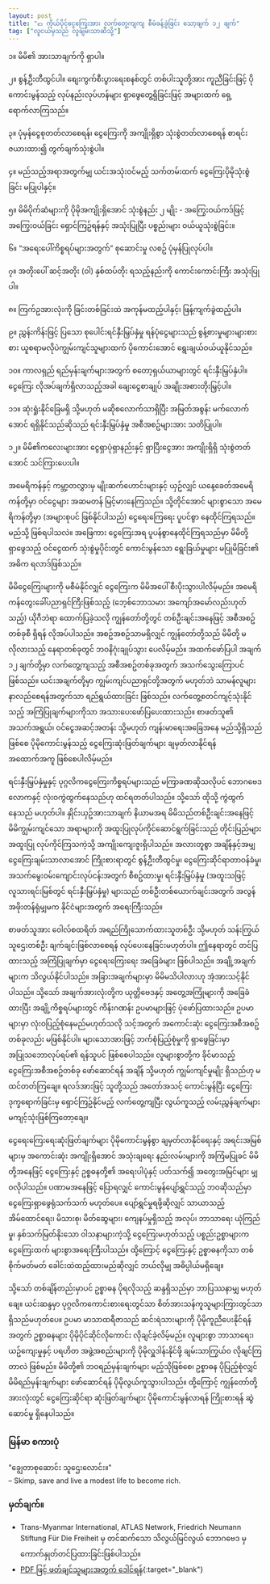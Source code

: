 ```yaml
---
layout: post
title: "💶 ကိုယ်ပိုင်ငွေကြေးအား လက်တွေ့ကျကျ စီမံခန့်ခွဲခြင်း သော့ချက် ၁၂ ချက်"
tag: ["လူငယ်မှသည် လူချမ်းသာဆီသို့"]
---
```


၁။ မိမိ၏ အားသာချက်ကို ရှာပါ။

၂။ စွန့်ဦးတီထွင်ပါ။ စျေးကွက်စီးပွားရေးစနစ်တွင် တစ်ပါးသူတို့အား ကူညီခြင်းဖြင့် ပိုကောင်းမွန်သည့် လုပ်နည်းလုပ်ဟန်များ ရှာဖွေတွေ့ရှိခြင်းဖြင့် အများထက် ရှေ့ရောက်လာကြသည်။

၃။ ပုံမှန်ငွေစုတတ်လာစေရန်၊ ငွေကြေးကို အကျိုးရှိစွာ သုံးစွဲတတ်လာစေရန် စာရင်းဇယားထား၍ တွက်ချက်သုံးစွဲပါ။

၄။ မည်သည့်အရာအတွက်မျှ ယင်းအသုံးဝင်မည့် သက်တမ်းထက် ငွေကြေးပိုမိုသုံးစွဲခြင်း မပြုပါနှင့်။

<!-- more -->

၅။ မိမိပိုက်ဆံများကို ပိုမိုအကျိုးရှိအောင် သုံးစွဲနည်း  ၂ မျိုး - အကြွေးဝယ်ကဒ်ဖြင့် အကြွေးဝယ်ခြင်း ရှောင်ကြဥ်ရန်နှင့် အသုံးပြုပြီး ပစ္စည်းများ ဝယ်ယူသုံးစွဲခြင်း။

၆။ “အရေးပေါ်ကိစ္စရပ်များအတွက်” စုဆောင်းမှု လစဥ် ပုံမှန်ပြုလုပ်ပါ။

၇။ အတိုးပေါ် ဆင့်အတိုး (ဝါ) နှစ်ထပ်တိုး ရသည့်နည်းကို ကောင်းကောင်းကြီး အသုံးပြုပါ။

၈။ ကြက်ဥအားလုံးကို ခြင်းတစ်ခြင်းထဲ အကုန်မထည့်ပါနှင့်၊ ဖြန့်ကျက်ခွဲထည့်ပါ။

၉။ ညွှန်းကိန်းဖြင့် ပြသော စုပေါင်းရင်နှီးမြှပ်နှံမှု ရန်ပုံငွေများသည် စွန့်စားမှုများများစားစား ယူစရာမလိုပဲ​ကျွမ်းကျင်သူများထက် ပိုကောင်းအောင် ရွေးချယ်ဝယ်ယူနိုင်သည်။

၁၀။ ကာလရှည် ရည်မှန်းချက်များအတွက် စတော့ရှယ်ယာများတွင် ရင်းနှီးမြှပ်နှံပါ။ ငွေကြေး လိုအပ်ချက်ရှိလာသည့်အခါ ချေးငွေစာချုပ် အချိုးအစားတိုးမြှင့်ပါ။

၁၁။ ဆုံးရှုံးနိုင်ခြေမရှိ သို့မဟုတ် မဆိုစလောက်သာရှိပြီး အမြတ်အစွန်း မက်လောက်အောင် ရရှိနိုင်သည်ဆိုသည် ရင်းနှီးမြှပ်နှံမှု အစီအစဥ်များအား သတိပြုပါ။

၁၂။ မိမိ၏ကလေးများအား ငွေရှာပုံရှာနည်းနှင့် ရှာပြီးငွေအား အကျိုးရှိရှိ သုံးစွဲတတ်အောင် သင်ကြားပေးပါ။

အမေရိကန်နှင့် ကမ္ဘာ့တလွှားမှ မျိုးဆက်ဟောင်းများနှင့် ယှဥ်လျှင် ယနေ့ခေတ်အမေရိကန်တို့မှာ ဝင်ငွေများ အဆမတန် မြင့်မားနေကြသည်။ သို့တိုင်အောင် များစွာသော အမေရိကန်တို့မှာ (အများစုပင် ဖြစ်နိုင်ပါသည်) ငွေရေးကြေရေး ပူပင်စွာ နေထိုင်ကြရသည်။ မည်သို့ ဖြစ်ရပါသလဲ။ အဖြေကား ငွေကြေးအရ ပူပန်စွာနေထိုင်ကြရသည်မှာ မိမိတို့ရှာဖွေသည့် ဝင်ငွေထက် သုံးစွဲမှုပိုင်းတွင် ကောင်းမွန်သော ရွေးခြယ်မှုများ မပြုမိခြင်း၏ အဓိက ရလာဒ်ဖြစ်သည်။

မိမိငွေကြေးများကို မစီမံနိုင်လျှင် ငွေကြေးက မိမိအပေါ် စီးပိုးသွားပါလိမ့်မည်။ အမေရိကန်တွေးခေါ်ပညာရှင်ကြီးဖြစ်သည့် (ဘေ့စ်ဘောသမား အကျော်အမော်လည်းဟုတ်သည့်) ယိုဂီဘဲရာ ထောက်ပြခဲ့သလို ကျွန်တော်တို့တွင် တစ်ဦးချင်းအနေဖြင့် အစီအစဥ်တစ်ခုစီ ရှိရန် လိုအပ်ပါသည်။ အစဥ်အစဥ်သာမရှိလျှင် ကျွန်တော်တို့သည် မိမိတို့ မလိုလားသည့် နေရာတစ်ခုတွင် ဘဝနိဂုံးချုပ်သွား ပေလိမ့်မည်။ အထက်ဖော်ပြပါ အချက် ၁၂ ချက်တို့မှာ လက်တွေ့ကျသည့် အစီအစဥ်တစ်ခုအတွက် အသက်သွေးကြောပင် ဖြစ်သည်။ ယင်းအချက်တို့မှာ ကျွမ်းကျင်ပညာရှင်တို့အတွက် မဟုတ်ဘဲ သာမန်လူများ နာလည်စေရန်အတွက်သာ ရည်ရွယ်ထားခြင်း ဖြစ်သည်။ လက်တွေ့စတင်ကျင့်သုံးနိုင်သည့် အကြံပြုချက်များကိုသာ အသားပေးဖော်ပြပေးထားသည်။ စာဖတ်သူ၏ အသက်အရွယ်၊ ဝင်ငွေအဆင့်အတန်း သို့မဟုတ် ကျန်းမာရေးအခြေအနေ မည်သို့ရှိသည်ဖြစ်စေ ပိုမိုကောင်းမွန်သည့် ငွေကြေးဆုံးဖြတ်ချက်များ ချမှတ်လာနိုင်ရန် အထောက်အကူ ဖြစ်စေပါလိမ့်မည်။

ရင်းနှီးမြှပ်နှံမှုနှင့် ပုဂ္ဂလိကငွေကြေးကိစ္စရပ်များသည် မကြာခဏဆိုသလိုပင် ဘောဂဗေဒ လောကနှင့် လုံးဝကွဲထွက်နေသည်ဟု ထင်ရတတ်ပါသည်။ သို့သော် ထိုသို့ ကွဲထွက်နေသည် မဟုတ်ပါ။ နှိုင်းယှဥ်အားသာချက် နိယာမအရ မိမိသည်တစ်ဦးချင်းအနေဖြင့် မိမိကျွမ်းကျင်သော အရာများကို အထူးပြုလုပ်ကိုင်ဆောင်ရွက်ခြင်းသည် တိုင်းပြည်များ အထူးပြု လုပ်ကိုင်ကြသကဲ့သို့ အကျိုးကျေးဇူးရှိပါသည်။ အလားတူစွာ အချိန်နှင့်အမျှ ငွေကြေးချမ်းသာလာအောင် ကြိုးစားရာတွင် စွန့်ဦးတီထွင်မှု၊ ငွေကြေးဆိုင်ရာတာဝန်ခံမှု၊ အသက်မွေးဝမ်းကျောင်းလုပ်ငန်းအတွက် စီစဥ်ထားမှု၊ ရင်းနှီးမြှပ်နှံမှု (အထူးသဖြင့် လူသားရင်းမြစ်တွင် ရင်းနှီးမြှပ်နှံမှု) များသည် တစ်ဦးတစ်ယောက်ချင်းအတွက် အလွန်အဖိုးတန်ရုံမျှမက နိုင်ငံများအတွက် အရေးကြီးသည်။

စာဖတ်သူအား ဝေါလ်စထရိတ် အရည်ကြိုသောက်ထားသူတစ်ဦး သို့မဟုတ် သန်းကြွယ်သူဌေးတစ်ဦး ချက်ချင်းဖြစ်လာစေရန် လုပ်ပေးနေခြင်းမဟုတ်ပါ။ ဤနေရာတွင် တင်ပြထားသည့် အကြံပြုချက်မှာ ငွေရေးကြေးရေး အခြေခံများ ဖြစ်ပါသည်။ အချို့အချက်များက သိလွယ်နိုင်ပါသည်။ အခြားအချက်များမှာ မိမိမသိပါလားဟု အံ့အားသင့်နိုင်ပါသည်။ သို့သော် အချက်အားလုံးတို့က ယုတ္တိဗေဒနှင့် အတွေ့အကြုံများကို အခြေခံထားပြီး အချို့ကိစ္စရပ်များတွင် ကိန်းဂဏန်း ဥပမာများဖြင့် ပုံဖော်ပြထားသည်။ ဥပမာများမှာ လုံးဝပြည့်စုံနေမည်မဟုတ်သလို သင့်အတွက် အကောင်းဆုံး ငွေကြေးအစီအစဥ်တစ်ခုလည်း မဖြစ်နိုင်ပါ။ များသောအားဖြင့် ဘက်စုံပြည့်စုံမှုကို ရှာဖွေခြင်းမှာ အပြုသဘောလုပ်ရပ်၏ ရန်သူပင် ဖြစ်စေပါသည်။ လူများစွာတို့က ခိုင်မာသည့် ငွေကြေးအစီအစဥ်တစ်ခု ဖော်ဆောင်ရန် အချိန် သို့မဟုတ် ကျွမ်းကျင််မှုမျိုး ရှိသည်ဟု မထင်တတ်ကြချေ။ ရလဒ်အားဖြင့် သူတို့သည် အတော်အသင့် ကောင်းမွန်ပြီး ငွေကြေးဒုက္ခရောက်ခြင်းမှ  ရှောင်ကြဥ်နိုင်မည့် လက်တွေ့ကျပြီး လွယ်ကူသည့် လမ်းညွှန်ချက်များ မကျင့်သုံးဖြစ်ကြတော့ချေ။

ငွေရေးကြေးရေးဆုံးဖြတ်ချက်များ ပိုမိုကောင်းမွန်စွာ ချမှတ်လာနိုင်ရေးနှင့် အရင်းအမြစ်များမှ အကောင်းဆုံး အကျိုးရှိအောင် အသုံးချရေး နည်းလမ်းများကို အကြံမပြုခင် မိမိတို့အနေဖြင့် ငွေကြေးနှင့် ဥစ္စဓနတို့၏ အရေးပါပုံနှင့် ပတ်သက်၍ အတွေးအမြင်များ မျှဝလိုပါသည်။ ပဏာမအနေဖြင့် ပြောရလျှင် ကောင်းမွန်ပျော်ရွှင်သည့် ဘဝဆိုသည်မှာ ငွေကြေးရှာဖွေရုံသက်သက် မဟုတ်ပေ။ ပျော်ရွှင်မှုရဖို့ဆိုလျှင် သာယာသည့် အိမ်ထောင်ရေး၊ မိသားစု၊ မိတ်ဆွေများ၊ ကျေနပ်မှုရှိသည့် အလုပ်၊ ဘာသာရေး ယုံကြည်မှု၊ နှစ်သက်မြတ်နိုးသော ဝါသနာများကဲ့သို့ ငွေကြေးမဟုတ်သည့် ပစ္စည်းဥစ္စာများက ငွေကြေးထက် များစွာအရေးကြီးပါသည်။ ထို့ကြောင့် ငွေကြေးနှင့် ဥစ္စာဓနကိုသာ တစ်စိုက်မတ်မတ် ခေါင်းထဲထည့်ထားမည်ဆိုလျှင် ဘယ်လိုမျှ အဓိပ္ပါယ်မရှိချေ။

သို့သော် တစ်ချိန်တည်းမှာပင် ဥစ္စာဓန ပိုရလိုသည့် ဆန္ဒရှိသည်မှာ ဘာပြဿနာမျှ မဟုတ်ချေ။ ယင်းဆန္ဒမှာ ပုဂ္ဂလိကကောင်းစားရေးတွင်သာ စိတ်အားသန်ကူသူများကြားတွင်သာ ရှိသည်မဟုတ်ပေ။ ဥပမာ မာသာထရီဇာသည် ဆင်းရဲသားများကို ပိုမိုကူညီပေးနိုင်ရန်အတွက် ဥစ္စာဓနများ ပိုမိုပိုင်ဆိုင်လိုကောင်း လိုချင်ခဲ့လိမ့်မည်။ လူများစွာ ဘာသာရေး၊ ယဥ်ကျေးမှုနှင့် ပရဟိတ အဖွဲ့အစည်းများကို ပိုမိုလှူဒါန်းနိုင်ဖို့ ချမ်းသာကြွယ်ဝ လိုချင်ကြတာလဲ ဖြစ်မည်။ မိမိတို့၏ ဘဝရည်မှန်းချက်များ မည့်သိုဖြစ်စေ၊ ဥစ္စာဓန ပိုပြည့်စုံလျှင် မိမိရည်မှန်းချက်များ ဖော်ဆောင်ရန် ပိုမိုလွယ်ကူသွားပါသည်။ ထို့ကြောင့် ကျွန်တော်တို့ အားလုံးတွင် ငွေကြေးဆိုင်ရာ ဆုံးဖြတ်ချက်များ ပိုမိုကောင်းမွန်လာရန် ကြိုးစားရန် ဆွဲဆောင်မှု ရှိနေပါသည်။ 


### မြန်မာ စကားပုံ

"ချွေတာစုဆောင်း သူဌေးလောင်း။" <br/>
– Skimp, save and live a modest life to become rich.

### မှတ်ချက်။

- Trans-Myanmar International, ATLAS Network, Friedrich Neumann Stiftung Für Die Freiheit မှ တင်ဆက်သော သိလွယ်မြင်လွယ် ဘောဂဗေဒ မှ ကောက်နှုတ်တင်ပြထားခြင်းဖြစ်ပါသည်။
- [PDF ဖြင့် ဖတ်ချင်သူများအတွက် ဒေါင်ရန်](https://drive.google.com/file/d/1W_vN6_quN1zT1F5i9lxfPbl2gt4o9NuN/view?usp=sharingg){:target="_blank"}


